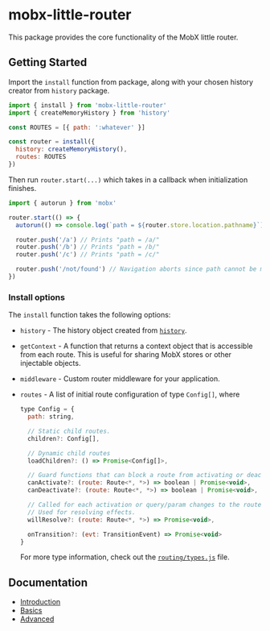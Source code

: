 # mobx-little-router

This package provides the core functionality of the MobX little router.

## Getting Started

Import the `install` function from package, along with your chosen history creator from `history` package.

```js
import { install } from 'mobx-little-router'
import { createMemoryHistory } from 'history'

const ROUTES = [{ path: ':whatever' }]

const router = install({
  history: createMemoryHistory(),
  routes: ROUTES
})
```

Then run `router.start(...)` which takes in a callback when initialization finishes.

```js
import { autorun } from 'mobx'

router.start(() => {
  autorun(() => console.log(`path = ${router.store.location.pathname}`))

  router.push('/a') // Prints "path = /a/"
  router.push('/b') // Prints "path = /b/"
  router.push('/c') // Prints "path = /c/"

  router.push('/not/found') // Navigation aborts since path cannot be matched from config.
})
```

### Install options

The `install` function takes the following options:

- `history` - The history object created from [`history`](https://github.com/ReactTraining/history/).
- `getContext` - A function that returns a context object that is accessible from each route. This is useful for
  sharing MobX stores or other injectable objects.
- `middleware` - Custom router middleware for your application.
- `routes` - A list of initial route configuration of type `Config[]`, where

  ```js
  type Config = {
    path: string,

    // Static child routes.
    children?: Config[],

    // Dynamic child routes
    loadChildren?: () => Promise<Config[]>,

    // Guard functions that can block a route from activating or deactivating.
    canActivate?: (route: Route<*, *>) => boolean | Promise<void>,
    canDeactivate?: (route: Route<*, *>) => boolean | Promise<void>,

    // Called for each activation or query/param changes to the route.
    // Used for resolving effects.
    willResolve?: (route: Route<*, *>) => Promise<void>,

    onTransition?: (evt: TransitionEvent) => Promise<void>
  }
  ```

  For more type information, check out the [`routing/types.js`](./src/model/types.js)
  file.

## Documentation

- [Introduction](./docs/intro/README.md)
- [Basics](./docs/basics/README.md)
- [Advanced](./docs/advanced/README.md)
